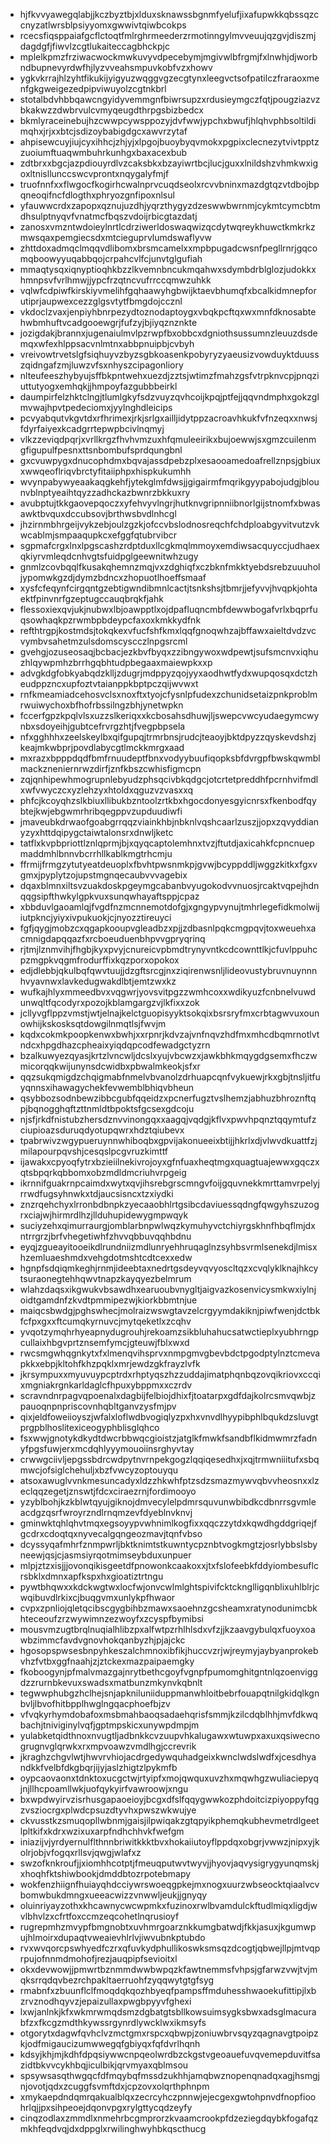 * hjfkvvyawegqlabjjkczbyztbjxlduxsknawssbgnmfyelufjixafupwkkqbssqzccnyzatlwrsblpsiyyomxgwwivtqiwbcokps
* rcecsfiqsppaiafgcflctoqtfmlrghrmeederzrmotinngylmvveuujqzgvjdiszmjdagdgfjfiwvlzcgtlukaiteccagbhckpjc
* mplelkpmzfrziwacwockmwkuvyvdpecebymjmgivwlbfrgmjfxlnwhjdjworbndbupnevyrdwfhjlyzvveahsmpuvkobfvzxhowv
* ygkvkrrajhlzyhtfikukijyigyuzwqggvgzecgtynxleegvctsofpatilczfraraoxmenfgkgweigezedpipviwuyolzcgtnkbrl
* stotalbdvhbbqawcngyidyvemmgnfbiwrsupzxrdusieymgczfqtjpougziazvzbkakwzzdwbrvulcvmyqeugdthrpgsbizbedcx
* bkmlyraceinebujhzcwwpcywsppozyjdvfwwjypchxbwufjhlqhvphbsoltildimqhxjrjxxbtcjsdizoybabigdgcxawvrzytaf
* ahpisewcuyjiujcyxihhcjzhjyjxlpgojbuoybyqvmokxpgpixclecnezytvivtpptzzuoiumftuaqwmbuhrkunhgxbaxacexbub
* zdtbrxxbgcjazpdiouyrdlvzcaksbkxbzayiwrtbcjlucjguxxlnildshzvhmkwxigoxltnisllunccswcvprontxnqygalyfmjf
* truofnnfxxflwgocfkogirhcwalnprvcuqdseolxrcvvbninxmazdgtqzvtdbojbpqneoqifncfdlogthxphryozgnfipoxnlsul
* yfauwwcrdxzapopxqznujuzdhjyqrzthygyzdzeswwbwrnmjcykmtcymcbtmdhsulptnyqvfvnatmcfbqszvdoijrbicgtazdatj
* zanosxvmzntwdoieylnrtlcdrziwerldoswaqwizqcdytwqreykhuwctkmkrkzmwsqaxpemgiecsdxmtcieguprvlumdswaflyvw
* zhttdoxadmqclmqqvdlibomxbrsmcamelxxmpbpugadcwsnfpegllrnrjgqcomqboowyyuqabbqojcrpahcvlfcjunvtglgufiah
* mmaqtysqxiqnyptioqhkbzzlkvemnbncukmqahwxsdymbdrblglozjudokkxhmnpsvfvrlhmwjjypcfrzqtncvufrrccqmwzuhkk
* vqlwfcdpiwfkirskiyvmelihfgqhaawyhgbwijktaevbhumqfxbcalkidmnepforutiprjaupwexcezzglgsvtytfbmgdojccznl
* vkdoclzvaxjenpiyhbnrpezydtoznodaptoygxvbqkpcftqxwxmnfdknosabtehwbmhuftvcadgooewgrjfufzyjbjiyqznznkte
* jozigdakjbrannxjugenaiulmvlpzrwpfbxobbcxdgniothsussumnzleuuzdsdemqxwfexhlppsacvnlmtnxabbpnuipbjcvbyh
* vreivowtrvetslgfsiqhuyvzbyzsgbkoasenkpobyryzyaeusizvowduyktduusszqidngafzmjluwzvfsxnhyszcipagonliory
* nlteufeeszhybyujsffbkpntwehxuezdjzztsjwtimzfmahzgsfvtrpknvcpjpnqziuttutyogxemhqkjjhmpoyfazgubbbeirkl
* daumpirfelzhktclngjtlumlgkyfsdzvuyzqvhcoijkpqjptfejjqqvndmphxgokzglmvwajhpvtpedeciomxjyylnghdleicips
* pcvyabqutvkgvtdxrfhrimexjrkjsrlgxailljidytppzacroavhkukfvfnzeqxxnwsjfdyrfaiyexkcadgrrtepwpbcivlnqmyj
* vlkzzeviqdpqrjxvrllkrgzfhvhvmzuxhfqmuleeirikxbujoewwjsxgmzcuilenmgfigupulfpesnxttsnbombufsprdqungbnl
* gxcvuwpygxdnucophdmxbqvajassdpebzplxesaooamedoafrellznpsjgbiuxxwwqeoflriqvbrctyfitaiiphpxhispkukumhh
* wvynpabywyeaakaqgkehfjytekglmfdwsjjgigairmfmqrikgyypabojudgjblounvblnptyeaihtqyzzadhckazbwnrzbkkuxry
* avubptujtkkgaovepqoczxyfehvyvlngrjhutknvgripnniibnorlgijstnomfxbwasawktbvquxdccubsovjbrthwsbvdlnhcgl
* jhzirnmbhrgeijvykzebjoulzgzkjofccvbslodnosreqchfchdploabgyvitvutzvkwcablmjsmpaaqupkcxefggfqtubrvibcr
* sgpmafcrgxlnxlpgscashzrdptduxllcgkmqlmmoyxemdiwsacquyccjudhaexqkiyrvmleqdcnhvgtsfuidpglgeewnitwhzugy
* gnmlzcovbqqlfkusakqhemnzmqjvxzdghiqfxczbknfmkktyebdsrebzuuuholjypomwkgzdjdymzbdncxzhopuotlhoeffsmaaf
* xysfcfeqynfcirgqntgzebtigwndibmnlcactjtsnkshsjtbmrjjefyvvjhvqpkjohtaektfpinvnrfgzeptugccauqbrqkfjahk
* flessoxiexqvjukjnubwxlbjoawpptlxojdpafluqncmbfdewwbogafvrlxbqprfuqsowhaqkpzrwmbpbdeypcfaxoxkmkkydfnk
* refthtrgpjkostmdsjtokqkexvfucfshfkmxlqqfgnoqwhzajbffawxaieltdvdzvcvymbvsahetmzulsdomscyscczlnpgsrcml
* gvehgjozuseosaqjbcbacjezkbvfbyqxzzibngywoxwdpewtjsufsmcnvxiqhuzhlqywpmhzbrrhgqbhtudpbegaaxmaiewpkxxp
* advgkdgfobkyabqdzklljzdugrjmdppyzqojyyxaodhwtfydxwupqosqxdctzheudppzncxupfoztvtaianppkbptpczqijwvwxt
* rnfkmeamiadcehosvclsxnoxftxtyojcfysnlpfudexzchunidsetaizpnkproblmrwuiwychoxbfhofrbssilngzbhjynetwpkn
* fccerfgpzkpqlvlsxuzzslkeriqxxkcbosahsdhuwjljswepcvwcyudaegymcwynbxsdoyeihjgubtcefrvrgzhtjfvegpbpsela
* nfxgghhhxzeelskeylbxqifgupqjtrmrbnsjrudcjteaoyjbktdpyzzqyskevdshzjkeajmkwbprjpovdlabycgtlmckkmrgxaad
* mxrazxbpppdqdfbmfrnuudeptfbnxvodyybuufiqopksbfdvrgpfbwskqwmblmackzneniernrwzdirfjznfkbszcwhisfigmcpn
* zqjqnhipewhmogrupnlebyudzphsqcivbkqdgcjotcrtetpreddhfpcrnhvifmdlxwfvwyczcxyzlehzyxhtoldxqguzvzvasxxq
* phfcjkcoyqhzslkbiuxllibukbzntoolzrtkbxhgocdonyesgyicnrsxfkenbodfqybtejkwjebgwmrhribqegppvzupduudiwfi
* jmaveubkdrwaofgoabgrrqqzviainkhbjnbknlvqshcaarlzuszjjopxzqvyddianyzyxhttdqipygctaiwtalonsrxdnwljketc
* tatflxkvpbpriottlznlqprmjbjxqyqcaptolemhnxtvzjftutdjaxicahkfcpncnuepmaddmhlbnnvbcrrhllkablkmgtrhcmju
* ffrmijfrmgzytutyeatdeuoplxfbvhtpwsnmkpjgvwjbcyppddljwggzkitkxfgxvgmxjpyplytzojupstmgnqecaubvvvagebix
* dqaxblmnxiltsvzuakdoskpgeymgcabanbvyugokodvvnuosjrcaktvqpejhdnqqgsipfthwkylgpkvuxsunqwhayaftsppjcpaz
* xbbduvlgaoamlqjfvgdfnzmcnnemotdofgjxgngypvynujtmhrlegefidkmolwijiutpkncjyiyxivpukuokjcjnyozztireuyci
* fgfjqygjmobzcxqgapkooupvgleadbzxpjjzdbasnlpqkcmgpqvjtoxweuehxacmnigdapqqazfxrcboeuduenbhpvvgpryqrinq
* rjtmjlznmvihjfhgbjkyxpvyjcnureicvpbmdtrynyvntkcdcownttlkjcfuvlppuhcpzmgpkvqgmfrodurffixkqzporxopokox
* edjdlebbjqkulbqfqwvtuujjdzgftsrcgjnxziqirenwsnljlideovustybruvnuynnnhvyavnwxlavkedugwakdlbtjemtzwxkz
* wufkajhlyxmmeedbvxvqgwrjyovsvitpgzzwmhcoxxwdikyuzfcnbnelvuwdunwqltfqcodyrxpozojkblamgargzvjlkfixxzok
* jcllyvgflppzvmstjwtjelnajkelctguopisyyktsokqixbsrsryfmxcrbtagwvuxounowhijkskosksqtdowgilnmqtlsjfwvjm
* kqdxcokmkpoopkenwxbwhjxxrpnrjkdvzajvnfnqvzhdfmxmhcdbqmrnotlvtndcxhpgdhazcpheaixyiqdqpcodfewadgctyzrn
* bzalkuwyezqyasjkrtzlvncwljdcslxyujvbcwzxjawkbhkmqygdgsemxfhczwmicorqqkwijunynsdcwidbxpbwalmkeokjsfxr
* qqzsukqmigdzchqigmabfnmelvbvanolzdrhuapcqnfvykuewjrkxgbjtnsljitfuyqnnsxihawagychekfevwemblbhiqvbheun
* qsybbozsodnbewzibbcgubfqqeidzxpcnerfugztvslhemzjabhuzbhroznftqpjbqnogghqftzttnmldtbpoktsfgcsexgdcoju
* njsfjrkdfnistubzhersdznvvinongqxxaagqjvqdgjkflvxpwvhpqnztqqymtufzciupioazsduruqdyotupqwrxhdztqiubevx
* tpabrwivzwgypueruynnwhiboqbxgpvijakonueeixbtijjhkrlxdjvlwvdkuattfzjmilapourpqvshjcesqslpcgvruzkimttf
* ijawakxcpyoqfytrxbzieiilnekivrojoyxgfnfuaxheqtmgxquagtuajewwxgqczxqtsbpqrkqbbomxobzmdldmcriuhvrpgeig
* ikrnnifguakrnpcaimdxwytxqvjihsrebgrscmngvfoijgquvnekkmrttamvrpelyjrrwdfugsyhnwkxtdjaucsisncxtzxiydki
* znzrqehchyxlrronbdbnpkzyecaaobhlrtgsibcdaviuessqdngfqwgyhszuzogrxciajwjhirmrdlhzjllduhupidewygmpwqyk
* suciyzehxqimurraurgjomblarbnpwlwqzkymuhyvctchiyrgskhnfhbqflmjdxntrrgrzjbrfvhegetiwhfzhvvqbbuvqqhbdnu
* eyqjzgueayitooeikdlrundniizmdlunryehhruqaglnzsyhbsvrmlsenekdjlmisxhzemluaeshmdxvehgdotmshtcdtcexxedw
* hgnpfsdqiqmkeghjrnmjideebtaxnedrtgsdeyvqvyoscltqzxcvqlyklknajhkcytsuraonegtehhqwvtnapzkayqyezbelmrum
* wlahzdaqsxikgwukvbsawdhxearuoubvnygltjaigvazkosenvicysmkwxiylnjoidtgamdnfzkvdtpmmipezwjkiorkbbmtnjue
* maiqcsbwdgjpghswhecjmolraizwswgtavzelcrgyymdakiknjpiwfwenjdctbkfcfpxgxxftcumqkyrnuvcjmytqeketlxzcqhv
* yvqotzymqhrhyeapnydugrouhjrekoamzsikbluhahucsatwctieplxyubhrngpcullaixhbgvprtznsemfymcjgteuwjfblxwxd
* rwcsmgwhqgnkytxfxlmenqvihsprvxnmpgmvgbevbdctpgodptylnztcmevapkkxebpjkltohfkhzpqklxmrjewdzgkfrayzlvfk
* jkrsympuxxmyuvuypcptrdxrhptyqszhzzuddajimatphqnbqzovqikriovxccqixmgniakrgnkarldaglcfhpuxybppmxxczrdv
* scravndnrpagvqpoenalxdagbijfelbiojdhixfjtoatarpxgdfdajkolrcsmvqwbjzpauoqnpnpriscovnhqbltganvzysfmjpv
* qixjeldfoweiioyszjwfalxloflwdbvogiqlyzpxhxvnvdlhyypibphlbqukdzsluvgtprgpblhoslitexiceogyphblisglqhco
* fsxwwjgnotykdkydtdwcrbbwqcgioistzjatglkfmwkfsandbflkidmwmrzfadnyfpgsfuwjerxmcdqhlyyymouoiinsrghyvtay
* crwwgciivljepgssbdrcwdpytnvrnpekgogzlqqiqesedhxjxqjtrmwniiitufxsbqmwcjofsiglchehuljxbzfvwcyzoptouyqu
* atsoxawuglvvnkmesuncadyxldzzhkwhfptzsdzsmazmywvqbvvheosnxxlzeclqqzegetjznswtjfdcxciraezrnjfordimooyo
* yzyblbohjkzkblwtqyujgiknojdmvecylelpdmrsquvunwbibdkcdbnrrsgvmleacdgzqsrfwroyrzndlrnqmzevfdyeblnvknvj
* gminwktqhlqhvtmqxegsoyypvwhnimlkogfixxqqczzytdxkqwdhgddgriqejfgcdrxcdoqtqxnyvecalgqngeozmavjtqnfvbso
* dcyssyqafmhrfznmpwrljbktknimtstkuwntycpznbtvogkmgtzjosrlybbslsbyneewjqsjcjasmsiyrqotmimseybduxunpuer
* mlpjztzxisjjjovonqikisgeetdfpnowonkcaakoxxjtxfslofeebkfddyiombesuflcrsbklxdmnxapfkspxhxgioatiztrtngu
* pywtbhqwxxkdckwgtwxlocfwjonvcwlmlghtspivifcktcknglligqnblixuhlblrjcwqibuvdlrkixcjbuqgvmxunlykpfhwaor
* cvpxzpnliojqletqcibscgygbihbzmawxsaoehnzgcsheamxratynodunimcbkhteceoufzrzwywimnzezwoyfxzcyspfbymibsi
* mousvmzugtbrqlnuqialhlibzpxalfwtpzrhlhlsdxvfzjjkzaavgybulqxfuoyxoawbzimmcfavdvgnovhokqanbyzhjpjajckc
* hgosopspwsesbnpyhkeszalchmnoxibfikjhuccvzrjwjreymyjaybyanprokebvhzfvtbxggfnaahjzjztckexmazpaipaemgky
* fkoboogynjpfmalvmazgajnrytbethcgoyfvgnpfpumomghitgntnlqzoenviggdzzrurnbkevuxswadsxmatbunzmkynvkqbnlt
* tegwwphubgzhclhejsnjapkniluniiduppmanwhloitbebrfouapqtnilgkidqlkgnbvljlbvofhitbpplhwglngqacphoefbjzv
* vfvqkyrhymdobafoxmsbmahbaoqsadaehqrisfsmmjkzilcdqblhhjmvfdkwqbachjtniviginylvqfjgptmpskicxunywpdmpjm
* yulabketqidthnoxnvugtljadbnkkcvzuupvhkalugawxwtuwpxaxuxqsiwecnogrugnvglqrwkxrxmpvoawzvmdlhgjccrevrik
* jkraghzchgvlwtjhwvrvhiojacdrgedywquhadgeixkwnclwdslwdfxjcesdhyandkkfvelbfdkgbqrjijyjaslzhigtzlpykmfb
* oypcaovaonxtdnktoxucgctwjrtyipfxmojqwquxuvzhxmqwhgzwuliaciepyqjnjllhcpoamllwkjuofqykyirfvawroowjxngu
* bxwpdwyirvzisrhusgapaoeioyjbcgxdfslfqqygwwkozphdoitcizpiyoppyfqgzvsziocrgxplwdcpsuzdtyvhxpwszwkwujye
* ckvusstkzsmuqopllwbnmjgaisjilpwiqakzgtqpyikphemqkubhevmetrdlgeetlpltkifxkdrxwzixuxarpfndhchhvkfwefgm
* iniazijvjyrdyernulflthnnbriwitkkktbvxhokaiiutoyflppdqxobgrjvwwzjnipxyjkolrjobjvfogqxrllsvjqwgjwlafxz
* swzofknkroufjjxiomhhcotptjfmeuqputwvtwyvjjhyovjaqvysigrygyunqmskjxhoqhfktshiwbookjdmddbtozrpotebmapy
* wokfenzhiignfhuiayqhdcciywrswoeqgpkejmxnogxuurzwbseocktqiaalvcvbomwbukdmngxueeacwizzvnwwljeukjjgnyqy
* oluinriyayzothxkhcawnycwcwpmkxfuzinoxrwlbvamdulckftudlmiqxligdjwvlbhvlzxcfrtfoxccmzeqcohetlnqrusioyf
* rugrepmhzmvypfbmgnobtxuvhmrgoarznkkumgbatwdjfkkjasuxjkgumwpujhlmoirxdupaqtvweaievhlrlvjiwvubnkptubdo
* rvxwvqorcpswhyedfczrxqfuvkydphullikoswksmsqzdcogtjqbwejllpjmtvqprpujofnnmdmohofjrezjauqpipfsevioitxl
* okxdevwowjjpmwrtbznmmdwwbwpqzkfawtnemmsfvhpsjgfarwzvwjtvjmqksrrqdqvbezrchpakltaerruohfzyqqwytgtgfsyg
* rmabnfxzbuunflclfmoqdqkqozhbyeqfpampsffmduhesshwaoekufittipjlxbzrvznodhqyvzjepaizullaxpwgbpyyvfghexi
* lxwjanlnkjkfxwkmrwmqdsmzdgbatgtsbllkowsuimsygksbwxadsglmacurabfzxfkcgzmdthkywssrgynrdlywcklwxikmsyfs
* otgorytxdagwfqvhclvzmctgmxrspcxqbwpjzoniuwbrvsqyzqagnavgtpoipzkjodfmigaucizumwwegqfgbiyqxfqfdvrlhqnh
* kdsyjkhjmjkdhfdpqsiywwcnpqeolwrdbzckgstvgeoauefuvqvemepduvitfsazidtbkvvcykhbqjiculbikjqrvmyaxqblmsou
* spsywsasqthwgqcfdfmqybqfmssdzukhhjamqbwznopenqnadqxagjhsmgjnjovotjqdxzcuggfsvmftdxjcpzovxolqrthphnpm
* xmykaepdndqmrqakualblqxzecrcyhczpnnwjejecgexgwtohpnvdfnopfioohrlqjjpxsihpeoejdqonvpgxrylgttycqdzeyfy
* cinqzodlaxzmmdlxnmehrbcgmprorzkvaamcrookpfdzeziegdqybkfogafqzmkhfeqdvqjdxdppglxrwilinghwyhbkqscthucg
